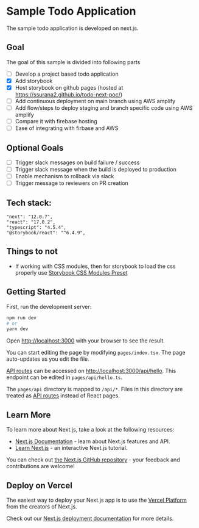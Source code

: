 # Sample Todo Application

The sample todo application is developed on next.js.

## Goal

The goal of this sample is divided into following parts

- [ ] Develop a project based todo application
- [x] Add storybook
- [x] Host storybook on github pages (hosted at https://ssurana2.github.io/todo-next-poc/)
- [ ] Add continuous deployment on main branch using AWS amplify
- [ ] Add flow/steps to deploy staging and branch specific code using AWS amplify
- [ ] Compare it with firebase hosting
- [ ] Ease of integrating with firbase and AWS

## Optional Goals

- [ ] Trigger slack messages on build failure / success
- [ ] Trigger slack message when the build is deployed to production
- [ ] Enable mechanism to rollback via slack
- [ ] Trigger message to reviewers on PR creation

## Tech stack:

```
"next": "12.0.7",
"react": "17.0.2",
"typescript": "4.5.4",
"@storybook/react": "^6.4.9",
```

## Things to not

* If working with CSS modules, then for storybook to load the css properly use [Storybook CSS Modules Preset](https://github.com/Negan1911/storybook-css-modules-preset)

## Getting Started

First, run the development server:

```bash
npm run dev
# or
yarn dev
```

Open [http://localhost:3000](http://localhost:3000) with your browser to see the result.

You can start editing the page by modifying `pages/index.tsx`. The page auto-updates as you edit the file.

[API routes](https://nextjs.org/docs/api-routes/introduction) can be accessed on [http://localhost:3000/api/hello](http://localhost:3000/api/hello). This endpoint can be edited in `pages/api/hello.ts`.

The `pages/api` directory is mapped to `/api/*`. Files in this directory are treated as [API routes](https://nextjs.org/docs/api-routes/introduction) instead of React pages.

## Learn More

To learn more about Next.js, take a look at the following resources:

- [Next.js Documentation](https://nextjs.org/docs) - learn about Next.js features and API.
- [Learn Next.js](https://nextjs.org/learn) - an interactive Next.js tutorial.

You can check out [the Next.js GitHub repository](https://github.com/vercel/next.js/) - your feedback and contributions are welcome!

## Deploy on Vercel

The easiest way to deploy your Next.js app is to use the [Vercel Platform](https://vercel.com/new?utm_medium=default-template&filter=next.js&utm_source=create-next-app&utm_campaign=create-next-app-readme) from the creators of Next.js.

Check out our [Next.js deployment documentation](https://nextjs.org/docs/deployment) for more details.
